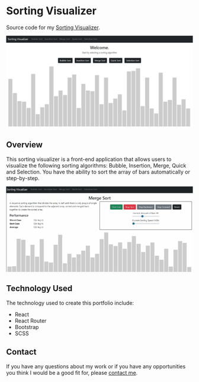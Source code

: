 # Sorting Visualizer

Source code for my [Sorting Visualizer](https://krause-sorting-visualizer.web.app/).

<img width="600" alt="sorting visualizer homepage" src="./src/images/sorting_visualizer_home.PNG">

## Overview

This sorting visualizer is a front-end application that allows users to visualize the following sorting algorithms: Bubble, Insertion, Merge, Quick and Selection. You have the ability to sort the array of bars automatically or step-by-step.
<br />

<img width="600" alt="merge sort" src="./src/images/merge_sort.gif">

## Technology Used
The technology used to create this portfolio include:

- React
- React Router
- Bootstrap
- SCSS

## Contact
If you have any questions about my work or if you have any opportunities you think I would be a good fit for, please [contact me](mailto:timkrausedev@gmail.com).



